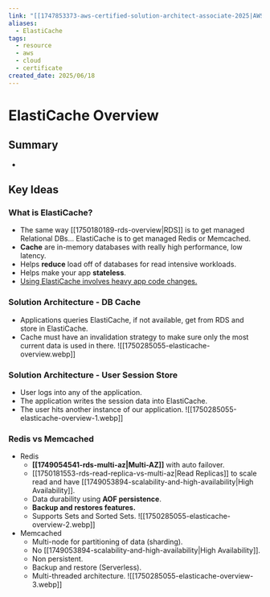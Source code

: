 ```yaml
---
link: "[[1747853373-aws-certified-solution-architect-associate-2025|AWS Certified Solution Architect Associate 2025]]"
aliases:
  - ElastiCache
tags:
  - resource
  - aws
  - cloud
  - certificate
created_date: 2025/06/18
---
```

# ElastiCache Overview
## Summary
- 
## Key Ideas
### What is ElastiCache?
- The same way [[1750180189-rds-overview|RDS]] is to get managed Relational DBs... ElastiCache is to get managed Redis or Memcached.
- **Cache** are in-memory databases with really high performance, low latency.
- Helps **reduce** load off of databases for read intensive workloads.
- Helps make your app **stateless**.
- <u>Using ElastiCache involves heavy app code changes.</u>
### Solution Architecture - DB Cache
- Applications queries ElastiCache, if not available, get from RDS and store in ElastiCache.
- Cache must have an invalidation strategy to make sure only the most current data is used in there.
![[1750285055-elasticache-overview.webp]]
### Solution Architecture - User Session Store
- User logs into any of the application.
- The application writes the session data into ElastiCache.
- The user hits another instance of our application.
![[1750285055-elasticache-overview-1.webp]]
### Redis vs Memcached
- Redis
	- **[[1749054541-rds-multi-az|Multi-AZ]]** with auto failover.
	- [[1750181553-rds-read-replica-vs-multi-az|Read Replicas]] to scale read and have [[1749053894-scalability-and-high-availability|High Availability]].
	- Data durability using **AOF persistence**.
	- **Backup and restores features.**
	- Supports Sets and Sorted Sets.
![[1750285055-elasticache-overview-2.webp]]
- Memcached
	- Multi-node for partitioning of data (sharding).
	- No [[1749053894-scalability-and-high-availability|High Availability]].
	- Non persistent.
	- Backup and restore (Serverless).
	- Multi-threaded architecture.
![[1750285055-elasticache-overview-3.webp]]
